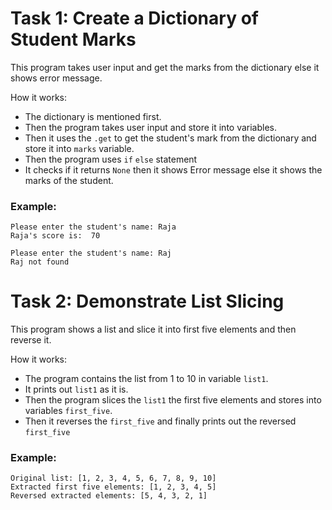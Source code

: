 # Task 1: Create a Dictionary of Student Marks
This program takes user input and get the marks from the dictionary else it shows error message.

How it works:
- The dictionary is mentioned first.
- Then the program takes user input and store it into variables.
- Then it uses the `.get` to get the student's mark from the dictionary and store it into `marks` variable.
- Then the program uses `if` `else` statement 
- It checks if it returns `None` then it shows Error message else it shows the marks of the student.

### Example:
```
Please enter the student's name: Raja
Raja's score is:  70

Please enter the student's name: Raj
Raj not found
```

# Task 2: Demonstrate List Slicing
This program shows a list and slice it into first five elements and then reverse it.

How it works:
- The program contains the list from 1 to 10 in variable `list1`.
- It prints out `list1` as it is.
- Then the program slices the `list1` the first five elements and stores into variables `first_five`.
- Then it reverses the `first_five` and finally prints out the reversed `first_five`

### Example:
```
Original list: [1, 2, 3, 4, 5, 6, 7, 8, 9, 10]
Extracted first five elements: [1, 2, 3, 4, 5]
Reversed extracted elements: [5, 4, 3, 2, 1]
```